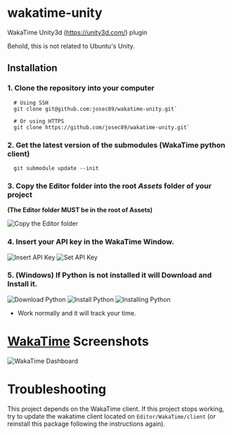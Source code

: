 # wakatime-unity
WakaTime Unity3d (https://unity3d.com/) plugin

Behold, this is not related to Ubuntu's Unity.

## Installation

### 1. Clone the repository into your computer
```
  # Using SSH
  git clone git@github.com:josec89/wakatime-unity.git`

  # Or using HTTPS
  git clone https://github.com/josec89/wakatime-unity.git`
```

### 2. Get the latest version of the submodules (WakaTime python client)
```
  git submodule update --init
```
### 3. Copy the Editor folder into the root *Assets* folder of your project

**(The Editor folder MUST be in the root of Assets)**

![Copy the Editor folder](https://raw.githubusercontent.com/josec89/wakatime-unity/master/Screenshots/Copy.png)

### 4. Insert your API key in the WakaTime Window.

![Insert API Key](https://raw.githubusercontent.com/josec89/wakatime-unity/master/Screenshots/InsertAPIKey.png)
![Set API Key](https://raw.githubusercontent.com/josec89/wakatime-unity/master/Screenshots/SetAPIKey.png)

### 5. (Windows) If Python is not installed it will Download and Install it.

![Download Python](https://raw.githubusercontent.com/josec89/wakatime-unity/master/Screenshots/DownloadPython.png)
![Install Python](https://raw.githubusercontent.com/josec89/wakatime-unity/master/Screenshots/InstallPython.png)
![Installing Python](https://raw.githubusercontent.com/josec89/wakatime-unity/master/Screenshots/InstallingPython.png)

- Work normally and it will track your time.

# [WakaTime](https://wakatime.com/dashboard) Screenshots

![WakaTime Dashboard](https://raw.githubusercontent.com/josec89/wakatime-unity/master/Screenshots/WakaTime1.png)

# Troubleshooting

This project depends on the WakaTime client. If this project stops working, try to update the wakatime client located on `Editor/WakaTime/client` (or reinstall this package following the instructions again).
